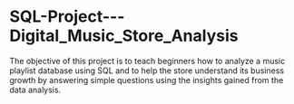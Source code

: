 # SQL-Project---Digital_Music_Store_Analysis
The objective of this project is to teach beginners how to analyze a music playlist database using SQL and to help the store understand its business growth by answering simple questions using the insights gained from the data analysis. 
